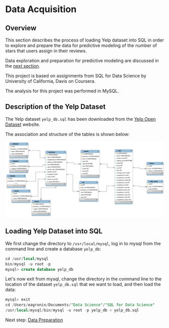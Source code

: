 # Data Acquisition

## Overview

This section describes the process of loading Yelp dataset into SQL in order to explore and prepare the data for predictive modeling of the number of stars that users assign in their reviews.

Data exploration and preparation for predictive modeling are discussed in the [next section](https://eagronin.github.io/yelp-prepare/).

This project is based on assignments from SQL for Data Science by University of California, Davis on Coursera.

The analysis for this project was performed in MySQL.

## Description of the Yelp Dataset

The Yelp dataset `yelp_db.sql` has been downloaded from the [Yelp Open Dataset](https://www.yelp.com/dataset) website.

The association and structure of the tables is shown below:

![](https://github.com/eagronin/yelp-acquire/blob/master/yelp_dataset_schema.png?raw=true)

## Loading Yelp Dataset into SQL

We first change the directory to `/usr/local/mysql`, log in to mysql from the command line and create a database `yelp_db`: 

```sql
cd /usr/local/mysql
bin/mysql -u root -p
mysql> create database yelp_db
```

Let's now exit from mysql, change the directory in the command line to the location of the dataset `yelp_db.sql` that we want to load, and then load the data:

```sql
mysql> exit
cd /Users/eagronin/Documents/"Data Science"/"SQL for Data Science"
/usr/local/mysql/bin/mysql -u root -p yelp_db < yelp_db.sql
```

Next step: [Data Preparation](https://eagronin.github.io/yelp-prepare/)
